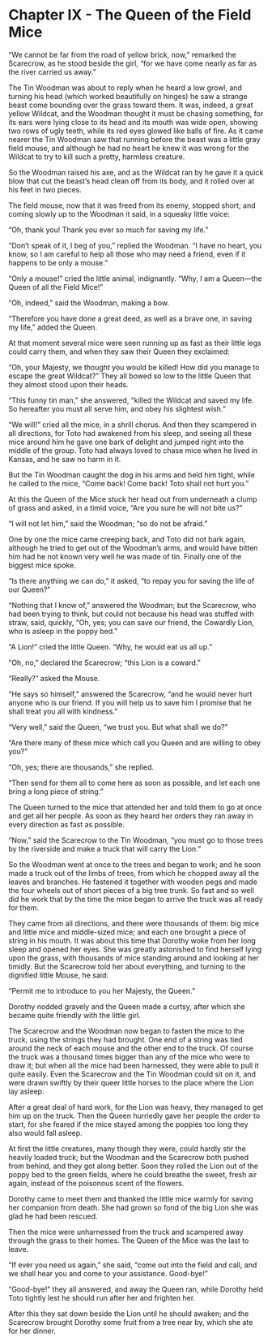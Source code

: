 # Chapter IX - The Queen of the Field Mice

“We cannot be far from the road of yellow brick, now,” remarked the
Scarecrow, as he stood beside the girl, “for we have come nearly as far
as the river carried us away.”

The Tin Woodman was about to reply when he heard a low growl, and
turning his head (which worked beautifully on hinges) he saw a strange
beast come bounding over the grass toward them. It was, indeed, a great
yellow Wildcat, and the Woodman thought it must be chasing something,
for its ears were lying close to its head and its mouth was wide open,
showing two rows of ugly teeth, while its red eyes glowed like balls of
fire. As it came nearer the Tin Woodman saw that running before the
beast was a little gray field mouse, and although he had no heart he
knew it was wrong for the Wildcat to try to kill such a pretty,
harmless creature.

So the Woodman raised his axe, and as the Wildcat ran by he gave it a
quick blow that cut the beast’s head clean off from its body, and it
rolled over at his feet in two pieces.

The field mouse, now that it was freed from its enemy, stopped short;
and coming slowly up to the Woodman it said, in a squeaky little voice:

“Oh, thank you! Thank you ever so much for saving my life.”

“Don’t speak of it, I beg of you,” replied the Woodman. “I have no
heart, you know, so I am careful to help all those who may need a
friend, even if it happens to be only a mouse.”

“Only a mouse!” cried the little animal, indignantly. “Why, I am a
Queen—the Queen of all the Field Mice!”

“Oh, indeed,” said the Woodman, making a bow.

“Therefore you have done a great deed, as well as a brave one, in
saving my life,” added the Queen.

At that moment several mice were seen running up as fast as their
little legs could carry them, and when they saw their Queen they
exclaimed:

“Oh, your Majesty, we thought you would be killed! How did you manage
to escape the great Wildcat?” They all bowed so low to the little Queen
that they almost stood upon their heads.

“This funny tin man,” she answered, “killed the Wildcat and saved my
life. So hereafter you must all serve him, and obey his slightest
wish.”

“We will!” cried all the mice, in a shrill chorus. And then they
scampered in all directions, for Toto had awakened from his sleep, and
seeing all these mice around him he gave one bark of delight and jumped
right into the middle of the group. Toto had always loved to chase mice
when he lived in Kansas, and he saw no harm in it.

But the Tin Woodman caught the dog in his arms and held him tight,
while he called to the mice, “Come back! Come back! Toto shall not hurt
you.”

At this the Queen of the Mice stuck her head out from underneath a
clump of grass and asked, in a timid voice, “Are you sure he will not
bite us?”

“I will not let him,” said the Woodman; “so do not be afraid.”

One by one the mice came creeping back, and Toto did not bark again,
although he tried to get out of the Woodman’s arms, and would have
bitten him had he not known very well he was made of tin. Finally one
of the biggest mice spoke.

“Is there anything we can do,” it asked, “to repay you for saving the
life of our Queen?”

“Nothing that I know of,” answered the Woodman; but the Scarecrow, who
had been trying to think, but could not because his head was stuffed
with straw, said, quickly, “Oh, yes; you can save our friend, the
Cowardly Lion, who is asleep in the poppy bed.”

“A Lion!” cried the little Queen. “Why, he would eat us all up.”

“Oh, no,” declared the Scarecrow; “this Lion is a coward.”

“Really?” asked the Mouse.

“He says so himself,” answered the Scarecrow, “and he would never hurt
anyone who is our friend. If you will help us to save him I promise
that he shall treat you all with kindness.”

“Very well,” said the Queen, “we trust you. But what shall we do?”

“Are there many of these mice which call you Queen and are willing to
obey you?”

“Oh, yes; there are thousands,” she replied.

“Then send for them all to come here as soon as possible, and let each
one bring a long piece of string.”

The Queen turned to the mice that attended her and told them to go at
once and get all her people. As soon as they heard her orders they ran
away in every direction as fast as possible.

“Now,” said the Scarecrow to the Tin Woodman, “you must go to those
trees by the riverside and make a truck that will carry the Lion.”

So the Woodman went at once to the trees and began to work; and he soon
made a truck out of the limbs of trees, from which he chopped away all
the leaves and branches. He fastened it together with wooden pegs and
made the four wheels out of short pieces of a big tree trunk. So fast
and so well did he work that by the time the mice began to arrive the
truck was all ready for them.

They came from all directions, and there were thousands of them: big
mice and little mice and middle-sized mice; and each one brought a
piece of string in his mouth. It was about this time that Dorothy woke
from her long sleep and opened her eyes. She was greatly astonished to
find herself lying upon the grass, with thousands of mice standing
around and looking at her timidly. But the Scarecrow told her about
everything, and turning to the dignified little Mouse, he said:

“Permit me to introduce to you her Majesty, the Queen.”

Dorothy nodded gravely and the Queen made a curtsy, after which she
became quite friendly with the little girl.

The Scarecrow and the Woodman now began to fasten the mice to the
truck, using the strings they had brought. One end of a string was tied
around the neck of each mouse and the other end to the truck. Of course
the truck was a thousand times bigger than any of the mice who were to
draw it; but when all the mice had been harnessed, they were able to
pull it quite easily. Even the Scarecrow and the Tin Woodman could sit
on it, and were drawn swiftly by their queer little horses to the place
where the Lion lay asleep.

After a great deal of hard work, for the Lion was heavy, they managed
to get him up on the truck. Then the Queen hurriedly gave her people
the order to start, for she feared if the mice stayed among the poppies
too long they also would fall asleep.

At first the little creatures, many though they were, could hardly stir
the heavily loaded truck; but the Woodman and the Scarecrow both pushed
from behind, and they got along better. Soon they rolled the Lion out
of the poppy bed to the green fields, where he could breathe the sweet,
fresh air again, instead of the poisonous scent of the flowers.

Dorothy came to meet them and thanked the little mice warmly for saving
her companion from death. She had grown so fond of the big Lion she was
glad he had been rescued.

Then the mice were unharnessed from the truck and scampered away
through the grass to their homes. The Queen of the Mice was the last to
leave.

“If ever you need us again,” she said, “come out into the field and
call, and we shall hear you and come to your assistance. Good-bye!”

“Good-bye!” they all answered, and away the Queen ran, while Dorothy
held Toto tightly lest he should run after her and frighten her.

After this they sat down beside the Lion until he should awaken; and
the Scarecrow brought Dorothy some fruit from a tree near by, which she
ate for her dinner.
